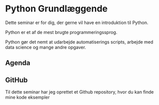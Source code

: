 # Python Grundlæggende
Dette seminar er for dig, der gerne vil have en introduktion til Python.

Python er et af de mest brugte programmeringssprog. 

Python gør det nemt at udarbejde automatiserings scripts, arbejde med data science og mange andre opgaver.

## Agenda

## GitHub
Til dette seminar har jeg oprettet et Github repository, hvor du kan finde mine kode eksempler

